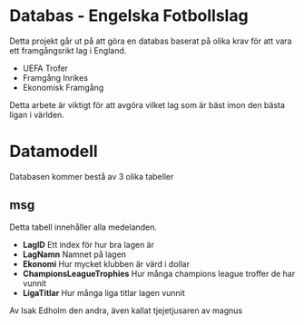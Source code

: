 # Databas - Engelska Fotbollslag 
Detta projekt går ut på att göra en databas baserat på olika krav för att vara ett framgångsrikt lag i England.

- UEFA Trofer 
- Framgång Inrikes 
- Ekonomisk Framgång

Detta arbete är viktigt för att avgöra vilket lag som är bäst imon den bästa ligan i världen. 

# Datamodell

Databasen kommer bestå av 3 olika tabeller

## msg

Detta tabell innehåller alla medelanden.
- **LagID** Ett index för hur bra lagen är
- **LagNamn** Namnet på lagen
- **Ekonomi** Hur mycket klubben är värd i dollar
- **ChampionsLeagueTrophies** Hur många champions league troffer de har vunnit
- **LigaTitlar** Hur många liga titlar lagen vunnit

        
Av Isak Edholm den andra, även kallat tjejetjusaren av magnus 